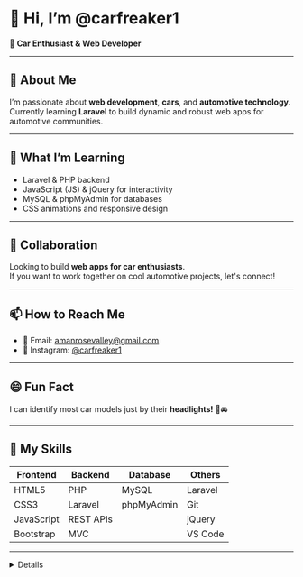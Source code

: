 # 👋 Hi, I’m @carfreaker1

🚗 **Car Enthusiast & Web Developer**

---

## 👀 About Me
I’m passionate about **web development**, **cars**, and **automotive technology**.  
Currently learning **Laravel** to build dynamic and robust web apps for automotive communities.

---

## 🌱 What I’m Learning
- Laravel & PHP backend  
- JavaScript (JS) & jQuery for interactivity  
- MySQL & phpMyAdmin for databases  
- CSS animations and responsive design  

---

## 💞️ Collaboration
Looking to build **web apps for car enthusiasts**.  
If you want to work together on cool automotive projects, let's connect!

---

## 📫 How to Reach Me
- 📧 Email: [amanrosevalley@gmail.com](mailto:amanrosevalley@gmail.com)  
- 📸 Instagram: [@carfreaker1](https://www.instagram.com/carfreaker1)  

---

## 😄 Fun Fact
I can identify most car models just by their **headlights!** 🔦🚘

---

## 🚀 My Skills
| Frontend | Backend | Database | Others |
| --- | --- | --- | --- |
| HTML5 | PHP | MySQL | Laravel |
| CSS3 | Laravel | phpMyAdmin | Git |
| JavaScript | REST APIs | | jQuery |
| Bootstrap | MVC | | VS Code |

---

<details>
<!--- <summary>🔧 Projects I'm Working On</summary>

- Laravel-powered car community app (beta)  
- Custom dashboard for car tuning stats  
- Interactive car model gallery with filters  

</details> --->

---

<!--- <p align="center">
  <a href="https://github.com/carfreaker1" target="_blank">
    <img src="https://github-readme-stats.vercel.app/api?username=carfreaker1&show_icons=true&theme=radical" alt="GitHub Stats" />
  </a>
</p> --->
